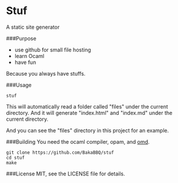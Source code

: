 Stuf
=============
A static site generator

###Purpose

 - use github for small file hosting
 - learn Ocaml
 - have fun

Because you always have stuffs.

###Usage
```
stuf
```

This will automatically read a folder called "files" under the current directory.
And it will generate "index.html" and "index.md" under the current directory.

And you can see the "files" directory in this project for an example.

###Building
You need the ocaml compiler, opam, and [omd](https://github.com/ocaml/omd).

```
git clone https://github.com/BakaBBQ/stuf
cd stuf
make
```

###License
MIT, see the LICENSE file for details.
